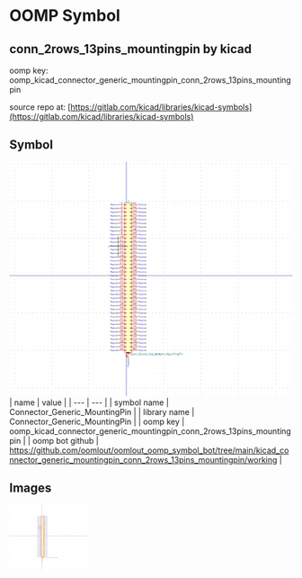 # OOMP Symbol  
## conn_2rows_13pins_mountingpin  by kicad  
  
oomp key: oomp_kicad_connector_generic_mountingpin_conn_2rows_13pins_mountingpin  
  
source repo at: [https://gitlab.com/kicad/libraries/kicad-symbols](https://gitlab.com/kicad/libraries/kicad-symbols)  
## Symbol  
  
[![working.png](working_600.png)](working.png)  
| name | value | 
| --- | --- | 
| symbol name | Connector_Generic_MountingPin | 
| library name | Connector_Generic_MountingPin | 
| oomp key | oomp_kicad_connector_generic_mountingpin_conn_2rows_13pins_mountingpin | 
| oomp bot github | https://github.com/oomlout/oomlout_oomp_symbol_bot/tree/main/kicad_connector_generic_mountingpin_conn_2rows_13pins_mountingpin/working | 
## Images  
  
[![working.png](working_140.png)](working.png)  
